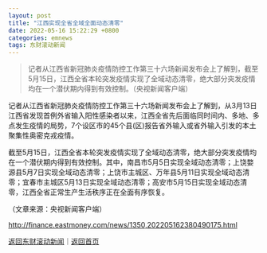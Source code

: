 ```yaml
---
layout: post
title: "江西实现全省全域全面动态清零"
date: 2022-05-16 15:22:29 +0800
categories: emnews
tags: 东财滚动新闻
---
```

> 记者从江西省新冠肺炎疫情防控工作第三十六场新闻发布会上了解到，截至5月15日，江西全省本轮突发疫情实现了全域动态清零，绝大部分突发疫情均在一个潜伏期内得到有效控制。（央视新闻客户端）

<p>记者从江西省新冠肺炎疫情防控工作第三十六场新闻发布会上了解到，从3月13日江西省发现首例外省输入阳性感染者以来，江西全省先后面临同时间内、多地、多点发生疫情的局势，7个设区市的45个县(区)报告省外输入或省外输入引发的本土聚集性奥密克戎疫情。</p>
 <p>截至5月15日，江西全省本轮突发疫情实现了全域动态清零，绝大部分突发疫情均在一个潜伏期内得到有效控制。其中，南昌市5月5日实现全域动态清零；上饶婺源县5月7日实现全域动态清零；上饶市主城区、万年县5月11日实现全域动态清零；宜春市主城区5月13日实现全域动态清零；高安市5月15日实现全域动态清零，江西全省正常生产生活秩序正在全面有序恢复。</p><p class="em_media">（文章来源：央视新闻客户端）</p>

<http://finance.eastmoney.com/news/1350,202205162380490175.html>

[返回东财滚动新闻](//finews.withounder.com/emnews/)｜[返回首页](//finews.withounder.com/)
